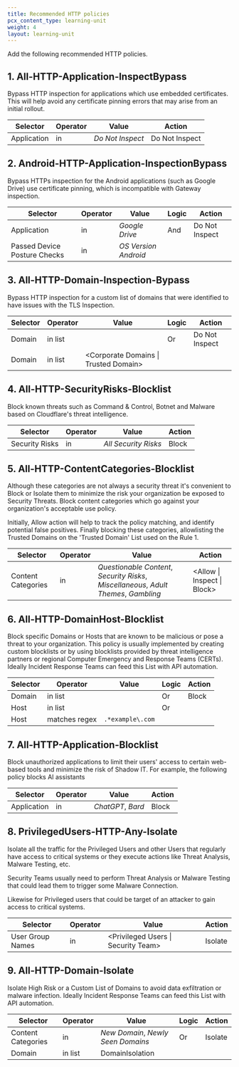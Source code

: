 ```yaml
---
title: Recommended HTTP policies
pcx_content_type: learning-unit
weight: 4
layout: learning-unit
---
```


Add the following recommended HTTP policies.

## 1. All-HTTP-Application-InspectBypass

Bypass HTTP inspection for applications which use embedded certificates. This will help avoid any certificate pinning errors that may arise from an initial rollout.

| Selector    | Operator | Value            | Action         |
| ----------- | -------- | ---------------- | -------------- |
| Application | in       | _Do Not Inspect_ | Do Not Inspect |

## 2. Android-HTTP-Application-InspectionBypass

Bypass HTTPs inspection for the Android applications (such as Google Drive) use certificate pinning, which is incompatible with Gateway inspection.

| Selector                     | Operator | Value                | Logic | Action         |
| ---------------------------- | -------- | -------------------- | ----- | -------------- |
| Application                  | in       | _Google Drive_       | And   | Do Not Inspect |
| Passed Device Posture Checks | in       | _OS Version Android_ |       |                |

## 3. All-HTTP-Domain-Inspection-Bypass

Bypass HTTP inspection for a custom list of domains that were identified to have issues with the TLS Inspection.

| Selector | Operator | Value                                 | Logic | Action         |
| -------- | -------- | ------------------------------------- | ----- | -------------- |
| Domain   | in list  | <DomainInspectionBypass>              | Or    | Do Not Inspect |
| Domain   | in list  | <Corporate Domains \| Trusted Domain> |       |                |

## 4. All-HTTP-SecurityRisks-Blocklist

Block known threats such as Command & Control, Botnet and Malware based on Cloudflare's threat intelligence.

| Selector       | Operator | Value                | Action |
| -------------- | -------- | -------------------- | ------ |
| Security Risks | in       | _All Security Risks_ | Block  |

## 5. All-HTTP-ContentCategories-Blocklist

Although these categories are not always a security threat it's convenient to Block or Isolate them to minimize the risk your organization be exposed to Security Threats. Block content categories which go against your organization's acceptable use policy.

Initially, Allow action will help to track the policy matching, and identify potential false positives. Finally blocking these categories, allowlisting the Trusted Domains on the 'Trusted Domain' List used on the Rule 1.

| Selector           | Operator | Value                                                                                 | Action                      |
| ------------------ | -------- | ------------------------------------------------------------------------------------- | --------------------------- |
| Content Categories | in       | _Questionable Content_, _Security Risks_, _Miscellaneous_, _Adult Themes_, _Gambling_ | <Allow \| Inspect \| Block> |

## 6. All-HTTP-DomainHost-Blocklist

Block specific Domains or Hosts that are known to be malicious or pose a threat to your organization. This policy is usually implemented by creating custom blocklists or by using blocklists provided by threat intelligence partners or regional Computer Emergency and Response Teams (CERTs). Ideally Incident Response Teams can feed this List with API automation.

| Selector | Operator      | Value             | Logic | Action |
| -------- | ------------- | ----------------- | ----- | ------ |
| Domain   | in list       | <DomainBlocklist> | Or    | Block  |
| Host     | in list       | <HostBlocklist>   | Or    |        |
| Host     | matches regex | `.*example\.com`  |       |        |

## 7. All-HTTP-Application-Blocklist

Block unauthorized applications to limit their users' access to certain web-based tools and minimize the risk of Shadow IT. For example, the following policy blocks AI assistants

| Selector    | Operator | Value             | Action |
| ----------- | -------- | ----------------- | ------ |
| Application | in       | _ChatGPT_, _Bard_ | Block  |

## 8. PrivilegedUsers-HTTP-Any-Isolate

Isolate all the traffic for the Privileged Users and other Users that regularly have access to critical systems or they execute actions like Threat Analysis, Malware Testing, etc.

Security Teams usually need to perform Threat Analysis or Malware Testing that could lead them to trigger some Malware Connection.

Likewise for Privileged users that could be target of an attacker to gain access to critical systems.

| Selector         | Operator | Value                               | Action  |
| ---------------- | -------- | ----------------------------------- | ------- |
| User Group Names | in       | <Privileged Users \| Security Team> | Isolate |

## 9. All-HTTP-Domain-Isolate

Isolate High Risk or a Custom List of Domains to avoid data exfiltration or malware infection. Ideally Incident Response Teams can feed this List with API automation.

| Selector           | Operator | Value                              | Logic | Action  |
| ------------------ | -------- | ---------------------------------- | ----- | ------- |
| Content Categories | in       | _New Domain_, _Newly Seen Domains_ | Or    | Isolate |
| Domain             | in list  | DomainIsolation                    |       |         |
